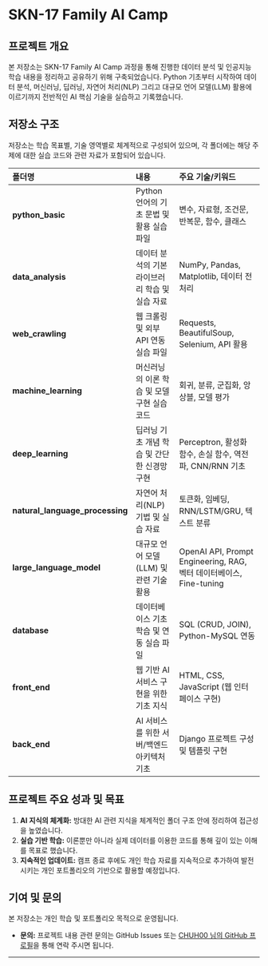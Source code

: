# SKN-17 Family AI Camp

## 프로젝트 개요

본 저장소는 SKN-17 Family AI Camp 과정을 통해 진행한 데이터 분석 및 인공지능 학습 내용을 정리하고 공유하기 위해 구축되었습니다. 
Python 기초부터 시작하여 데이터 분석, 머신러닝, 딥러닝, 자연어 처리(NLP) 그리고 대규모 언어 모델(LLM) 활용에 이르기까지 전반적인 AI 핵심 기술을 실습하고 기록했습니다.

## 저장소 구조

저장소는 학습 목표별, 기술 영역별로 체계적으로 구성되어 있으며, 각 폴더에는 해당 주제에 대한 실습 코드와 관련 자료가 포함되어 있습니다.

| 폴더명 | 내용 | 주요 기술/키워드 |
| :--- | :--- | :--- |
| **python_basic** | Python 언어의 기초 문법 및 활용 실습 파일 | 변수, 자료형, 조건문, 반복문, 함수, 클래스 |
| **data_analysis** | 데이터 분석의 기본 라이브러리 학습 및 실습 자료 | NumPy, Pandas, Matplotlib, 데이터 전처리 |
| **web_crawling** | 웹 크롤링 및 외부 API 연동 실습 파일 | Requests, BeautifulSoup, Selenium, API 활용 |
| **machine_learning** | 머신러닝의 이론 학습 및 모델 구현 실습 코드 | 회귀, 분류, 군집화, 앙상블, 모델 평가 |
| **deep_learning** | 딥러닝 기초 개념 학습 및 간단한 신경망 구현 | Perceptron, 활성화 함수, 손실 함수, 역전파, CNN/RNN 기초 |
| **natural_language_processing** | 자연어 처리(NLP) 기법 및 실습 자료 | 토큰화, 임베딩, RNN/LSTM/GRU, 텍스트 분류 |
| **large_language_model** | 대규모 언어 모델(LLM) 및 관련 기술 활용 | OpenAI API, Prompt Engineering, RAG, 벡터 데이터베이스, Fine-tuning |
| **database** | 데이터베이스 기초 학습 및 연동 실습 파일 | SQL (CRUD, JOIN), Python-MySQL 연동 |
| **front_end** | 웹 기반 AI 서비스 구현을 위한 기초 지식 | HTML, CSS, JavaScript (웹 인터페이스 구현) |
| **back_end** | AI 서비스를 위한 서버/백엔드 아키텍처 기초 | Django 프로젝트 구성 및 템플릿 구현 |

## 프로젝트 주요 성과 및 목표

1.  **AI 지식의 체계화:** 방대한 AI 관련 지식을 체계적인 폴더 구조 안에 정리하여 접근성을 높였습니다.
2.  **실습 기반 학습:** 이론뿐만 아니라 실제 데이터를 이용한 코드를 통해 깊이 있는 이해를 목표로 했습니다.
3.  **지속적인 업데이트:** 캠프 종료 후에도 개인 학습 자료를 지속적으로 추가하여 발전시키는 개인 포트폴리오의 기반으로 활용할 예정입니다.

## 기여 및 문의

본 저장소는 개인 학습 및 포트폴리오 목적으로 운영됩니다.

* **문의:** 프로젝트 내용 관련 문의는 GitHub Issues 또는 [CHUH00 님의 GitHub 프로필](https://github.com/CHUH00)을 통해 연락 주시면 됩니다.

---

